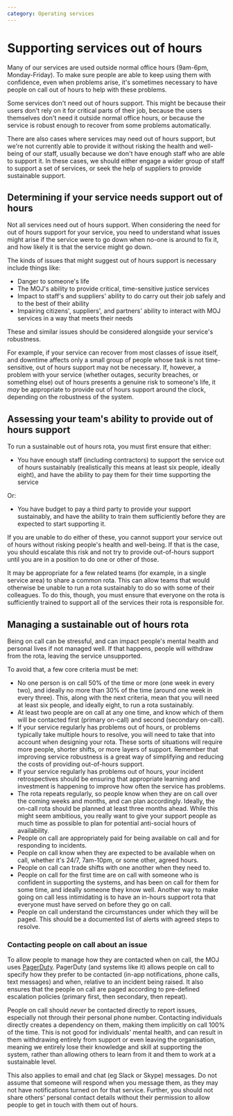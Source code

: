 ```yaml
---
category: Operating services
---
```

# Supporting services out of hours

Many of our services are used outside normal office hours (9am-6pm, Monday-Friday). To make sure people are able to keep using them with confidence, even when problems arise, it's sometimes necessary to have people on call out of hours to help with these problems.

Some services don't need out of hours support. This might be because their users don't rely on it for critical parts of their job, because the users themselves don't need it outside normal office hours, or because the service is robust enough to recover from some problems automatically.

There are also cases where services may need out of hours support, but we're not currently able to provide it without risking the health and well-being of our staff, usually because we don't have enough staff who are able to support it. In these cases, we should either engage a wider group of staff to support a set of services, or seek the help of suppliers to provide sustainable support.

## Determining if your service needs support out of hours

Not all services need out of hours support. When considering the need for out of hours support for your service, you need to understand what issues might arise if the service were to go down when no-one is around to fix it, and how likely it is that the service might go down.

The kinds of issues that might suggest out of hours support is necessary include things like:

- Danger to someone's life
- The MOJ's ability to provide critical, time-sensitive justice services
- Impact to staff's and suppliers' ability to do carry out their job safely and to the best of their ability
- Impairing citizens', suppliers', and partners' ability to interact with MOJ services in a way that meets their needs

These and similar issues should be considered alongside your service's robustness.

For example, if your service can recover from most classes of issue itself, and downtime affects only a small group of people whose task is not time-sensitive, out of hours support may not be necessary. If, however, a problem with your service (whether outages, security breaches, or something else) out of hours presents a genuine risk to someone's life, it _may_ be appropriate to provide out of hours support around the clock, depending on the robustness of the system.

## Assessing your team's ability to provide out of hours support

To run a sustainable out of hours rota, you must first ensure that either:

- You have enough staff (including contractors) to support the service out of hours sustainably (realistically this means at least six people, ideally eight), and have the ability to pay them for their time supporting the service

Or:

- You have budget to pay a third party to provide your support sustainably, and have the ability to train them sufficiently before they are expected to start supporting it.

If you are unable to do either of these, you cannot support your service out of hours without risking people's health and well-being. If that is the case, you should escalate this risk and not try to provide out-of-hours support until you are in a position to do one or other of those.

It may be appropriate for a few related teams (for example, in a single service area) to share a common rota. This can allow teams that would otherwise be unable to run a rota sustainably to do so with some of their colleagues. To do this, though, you must ensure that everyone on the rota is sufficiently trained to support all of the services their rota is responsible for.

## Managing a sustainable out of hours rota

Being on call can be stressful, and can impact people's mental health and personal lives if not managed well. If that happens, people will withdraw from the rota, leaving the service unsupported.

To avoid that, a few core criteria must be met:

- No one person is on call 50% of the time or more (one week in every two), and ideally no more than 30% of the time (around one week in every three). This, along with the next criteria, mean that you will need at least six people, and ideally eight, to run a rota sustainably.
- At least two people are on call at any one time, and know which of them will be contacted first (primary on-call) and second (secondary on-call).
- If your service regularly has problems out of hours, or problems typically take multiple hours to resolve, you will need to take that into account when designing your rota. These sorts of situations will require more people, shorter shifts, or more layers of support. Remember that improving service robustness is a great way of simplifying and reducing the costs of providing out-of-hours support.
- If your service regularly has problems out of hours, your incident retrospectives should be ensuring that appropriate learning and investment is happening to improve how often the service has problems.
- The rota repeats regularly, so people know when they are on call over the coming weeks and months, and can plan accordingly. Ideally, the on-call rota should be planned at least three months ahead. While this might seem ambitious, you really want to give your support people as much time as possible to plan for potential anti-social hours of availability.
- People on call are appropriately paid for being available on call and for responding to incidents.
- People on call know when they are expected to be available when on call, whether it's 24/7, 7am-10pm, or some other, agreed hours.
- People on call can trade shifts with one another when they need to.
- People on call for the first time are on call with someone who is confident in supporting the systems, and has been on call for them for some time, and ideally someone they know well. Another way to make going on call less intimidating is to have an in-hours support rota that everyone must have served on before they go on call.
- People on call understand the circumstances under which they will be paged. This should be a documented list of alerts with agreed steps to resolve.

### Contacting people on call about an issue

To allow people to manage how they are contacted when on call, the MOJ uses [PagerDuty](https://www.pagerduty.com). PagerDuty (and systems like it) allows people on call to specify how they prefer to be contacted (in-app notifications, phone calls, text messages) and when, relative to an incident being raised. It also ensures that the people on call are paged according to pre-defined escalation policies (primary first, then secondary, then repeat).

People on call should *never* be contacted directly to report issues, especially not through their personal phone number. Contacting individuals directly creates a dependency on them, making them implicitly on call 100% of the time. This is not good for individuals' mental health, and can result in them withdrawing entirely from support or even leaving the organisation, meaning we entirely lose their knowledge and skill at supporting the system, rather than allowing others to learn from it and them to work at a sustainable level.

This also applies to email and chat (eg Slack or Skype) messages. Do not assume that someone will respond when you message them, as they may not have notifications turned on for that service. Further, you should not share others' personal contact details without their permission to allow people to get in touch with them out of hours.
